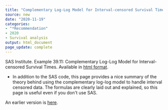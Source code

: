 ```yaml
---
title: "Complementary Log-Log Model for Interval-censored Survival Times"
source: new
date: "2020-11-19"
categories:
- "*Recommendation"
- 2020
- Survival analysis
output: html_document
page_update: complete
---
```


SAS Institute. Example 39.11: Complementary Log-Log Model for Interval-censored Survival Times. Available in [html format](https://v8doc.sas.com/sashtml/stat/chap39/sect54.htm).

<!---More--->

+ In addition to the SAS code, this page provides a nice summary of the theory behind using the complementary log-log model to handle interval censored data. The formulas are clearly laid out and explained, so this page is useful even if you don't use SAS.

An earlier version is [here][sim2].
 
[sim2]: http://new.pmean.com/interval-censored-sas/
